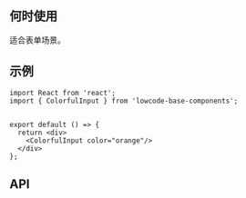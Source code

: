 ## 何时使用

适合表单场景。

## 示例

```tsx
import React from 'react';
import { ColorfulInput } from 'lowcode-base-components';


export default () => {
  return <div>
    <ColorfulInput color="orange"/>
  </div>
};
```

## API

<API hideTitle  src="@/components/colorful-input/colorful-input.tsx" />
